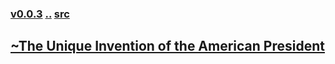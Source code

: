 ### [v0.0.3](https://github.com/littleflute/english/edit/master/voa/learningenglish/AMERICA-S%20PRESIDENTS/readme.md) [..](..) [src](https://learningenglish.voanews.com/z/5091)

## [~The Unique Invention of the American President](https://mp.weixin.qq.com/s?__biz=MzIxMTUzOTUzOA==&mid=2247485532&idx=6&sn=895a6b1ab700ba67a458165eb84d395c&chksm=97528b61a02502776c287b43e8d693569bc1587e1bf81fe64ec1da2e7146619a7ece5125f0e4#rd)
